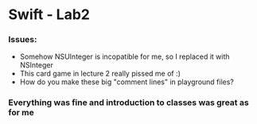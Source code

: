 # Swift - Lab2
### Issues:
- Somehow NSUInteger is incopatible for me, so I replaced it with NSInteger
- This card game in lecture 2 really pissed me of :)
- How do you make these big "comment lines" in playground files?

### Everything was fine and introduction to classes was great as for me


